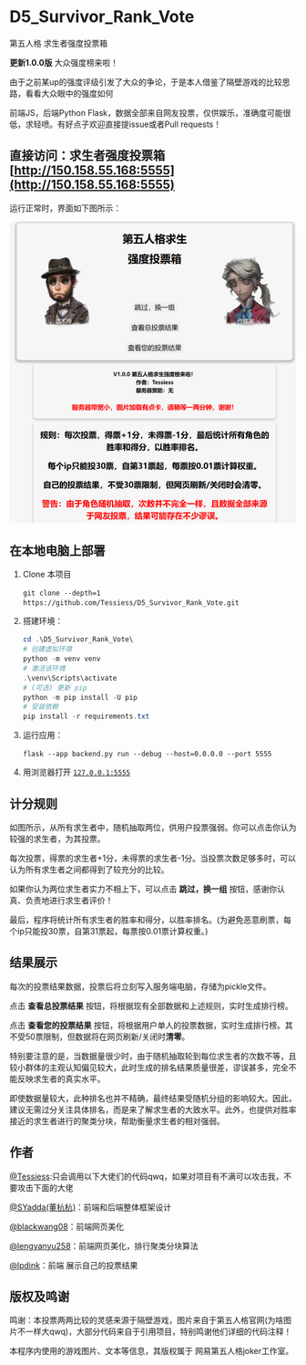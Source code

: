 # D5_Survivor_Rank_Vote

第五人格 求生者强度投票箱

**更新1.0.0版** 大众强度榜来啦！

由于之前某up的强度评级引发了大众的争论，于是本人借鉴了隔壁游戏的比较思路，看看大众眼中的强度如何

前端JS，后端Python Flask，数据全部来自网友投票，仅供娱乐，准确度可能很低，求轻喷。有好点子欢迎直接提issue或者Pull requests！

## 直接访问：求生者强度投票箱 [http://150.158.55.168:5555](http://150.158.55.168:5555)

运行正常时，界面如下图所示：

<img src="images\frontend.png" alt="frontend" width="1000px">

## 在本地电脑上部署

1. Clone 本项目

   `git clone --depth=1 https://github.com/Tessiess/D5_Survivor_Rank_Vote.git`

1. 搭建环境：

   ```powershell
   cd .\D5_Survivor_Rank_Vote\
   # 创建虚拟环境
   python -m venv venv
   # 激活该环境
   .\venv\Scripts\activate
   # (可选) 更新 pip
   python -m pip install -U pip
   # 安装依赖
   pip install -r requirements.txt
   ```

1. 运行应用：

   `flask --app backend.py run --debug --host=0.0.0.0 --port 5555`

1. 用浏览器打开 [`127.0.0.1:5555`](http://127.0.0.1:5555)

## 计分规则

如图所示，从所有求生者中，随机抽取两位，供用户投票强弱。你可以点击你认为较强的求生者，为其投票。

每次投票，得票的求生者+1分，未得票的求生者-1分。当投票次数足够多时，可以认为所有求生者之间都得到了较充分的比较。

如果你认为两位求生者实力不相上下，可以点击 **跳过，换一组** 按钮，感谢你认真、负责地进行求生者评价！

最后，程序将统计所有求生者的胜率和得分，以胜率排名。(为避免恶意刷票，每个ip只能投30票，自第31票起，每票按0.01票计算权重。)

## 结果展示

每次的投票结果数据，投票后将立刻写入服务端电脑，存储为pickle文件。

点击 **查看总投票结果** 按钮，将根据现有全部数据和上述规则，实时生成排行榜。

点击 **查看您的投票结果** 按钮，将根据用户单人的投票数据，实时生成排行榜。其不受50票限制，但数据将在网页刷新/关闭时**清零**。

特别要注意的是，当数据量很少时，由于随机抽取轮到每位求生者的次数不等，且较小群体的主观认知偏见较大，此时生成的排名结果质量很差，谬误甚多，完全不能反映求生者的真实水平。

即使数据量较大，此种排名也并不精确，最终结果受随机分组的影响较大。因此，建议无需过分关注具体排名，而是来了解求生者的大致水平。此外，也提供对胜率接近的求生者进行的聚类分块，帮助衡量求生者的相对强弱。

## 作者

[@Tessiess](https://github.com/Tessiess):只会调用以下大佬们的代码qwq，如果对项目有不满可以攻击我，不要攻击下面的大佬

[@SYadda(董杭杭)](https://github.com/SYadda)：前端和后端整体框架设计

[@blackwang08](https://github.com/blackwang08)：前端网页美化

[@lengyanyu258](https://github.com/lengyanyu258)：前端网页美化，排行聚类分块算法

[@lpdink](https://github.com/lpdink)：前端 展示自己的投票结果

## 版权及鸣谢

鸣谢：本投票两两比较的灵感来源于隔壁游戏，图片来自于第五人格官网(为啥图片不一样大qwq)，大部分代码来自于引用项目，特别鸣谢他们详细的代码注释！

本程序内使用的游戏图片、文本等信息，其版权属于 网易第五人格joker工作室。
